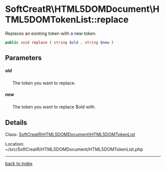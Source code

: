 # SoftCreatR\HTML5DOMDocument\HTML5DOMTokenList::replace

Replaces an existing token with a new token.

```php
public void replace ( string $old , string $new )
```

## Parameters

##### old

&nbsp;&nbsp;&nbsp;&nbsp;&nbsp;&nbsp;The token you want to replace.

##### new

&nbsp;&nbsp;&nbsp;&nbsp;&nbsp;&nbsp;The token you want to replace $old with.

## Details

Class: [SoftCreatR\HTML5DOMDocument\HTML5DOMTokenList](softcreatr.html5domdocument.html5domtokenlist.class.md)

Location: ~/src/SoftCreatR/HTML5DOMDocument/HTML5DOMTokenList.php

---

[back to index](index.md)

